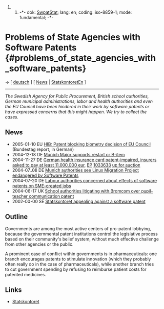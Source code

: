 1.  1.  -\*- dok: [SwpatStat](SwpatStat "wikilink"); lang: en; coding:
        iso-8859-1; mode: fundamental; -\*-

# Problems of State Agencies with Software Patents {#problems_of_state_agencies_with_software_patents}

-\> \[ [ deutsch](SwpatStatDe "wikilink") \] \[ [
News](SwpatcninoEn "wikilink") \|
[StatskontoretEn](StatskontoretEn "wikilink") \]

------------------------------------------------------------------------

*The Swedish Agency for Public Procurement, British school authorities,
German municipal administrations, labor and health authorities and even
the EU Council have been hindered in their work by software patents or
have expressed concerns that this might happen. We try to collect the
cases.*

## News

-   2005-01-10 EU [ HIB: Patent blocking biometry decision of EU
    Council](Iris0501De "wikilink") (Bundestag report, in German)
-   2004-12-18 DE [Munich Major supports restart or
    B-item](http://www.muenchen.de/Rathaus/dir/limux/119480/limux18012005.html "wikilink")
-   2004-11-27 DE [German health insurance card patent-impaired,
    insurers asked to pay at least 11.000.000
    eur](http://www.heise.de/ct/aktuell/meldung/53684/ "wikilink"),
    [EP](http://swpat.ffii.org/patente/txt/ep/1033/263 "wikilink")
    [1033633](http://v3.espacenet.com/textclam?DB=EPODOC&RPN=EP1033263 "wikilink")
    [up for
    auction](http://www.pharmaboerse.com/lot.cfm?lotID=246 "wikilink")
-   2004-07..08 DE [ Munich authorities see Linux Migration Project
    endangered by Software Patents](LimuxEn "wikilink")
-   2004-07-20 DE [ Labour authorities concerned about effects of
    software patents on SME-created jobs](Schaetter040720De "wikilink")
-   2004-06-17 UK [ School authorities litigating with Bromcom over
    pupil-teacher communication patent](Bromcom040617En "wikilink")
-   2002-00-00 SE [ Statskontoret appealing against a software
    patent](StatskontoretEn "wikilink")

## Outline

Governments are among the most active centers of pro-patent lobbying,
because the governmental patent institutions control the legislative
process based on their community\'s belief system, without much
effective challenge from other agencies or the public.

A prominent case of conflict within governments is in pharmaceuticals:
one branch encourages patents to stimulate innovation (which they
probably often really do in the case of pharmaceuticals), while another
branch tries to cut government spending by refusing to reimburse patient
costs for patented medicines.

## Links

-   [Statskontoret](http://www.statskontoret.se/default_309.aspx "wikilink")
